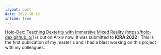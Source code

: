```yaml
---
layout: post
date: 2022-10-12 
inline: true
---
```


[Holo-Dex: Teaching Dexterity with Immersive Mixed Reality](https://arxiv.org/abs/2210.06463) (https://holo-dex.github.io/) is out on Arxiv now. It was submitted to **ICRA 2022** ! This is the first publication of my master's and I had a blast working on this project with my colleagues.